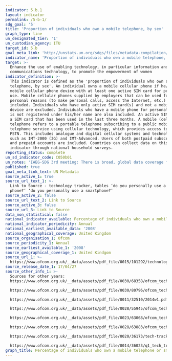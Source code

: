```yaml
---
indicator: 5.b.1
layout: indicator
permalink: /5-b-1/
sdg_goal: '5'
title: 'Proportion of individuals who own a mobile telephone, by sex'
graph_type: line
un_designated_tier: '1'
un_custodian_agency: ITU
target_id: 5.b
goal_meta_link: 'http://unstats.un.org/sdgs/files/metadata-compilation/Metadata-Goal-5.pdf'
indicator_name: 'Proportion of individuals who own a mobile telephone, by sex'
target: >-
  Enhance the use of enabling technology, in particular information and
  communications technology, to promote the empowerment of women
indicator_definition: >-
  This indicator is defined as the 'proportion of individuals who own a mobile
  telephone, by sex'. An individual owns a mobile cellular phone if he/she has a
  mobile cellular phone device with at least one active SIM card for personal
  use. Mobile cellular phones supplied by employers that can be used for
  personal reasons (to make personal calls, access the Internet, etc.) are
  included. Individuals who have only active SIM card(s) and not a mobile phone
  device are excluded. Individuals who have a mobile phone for personal use that
  is not registered under his/her name are also included. An active SIM card is
  a SIM card that has been used in the last three months. A mobile (cellular)
  telephone refers to a portable telephone subscribing to a public mobile
  telephone service using cellular technology, which provides access to the
  PSTN. This includes analogue and digital cellular systems and technologies
  such as IMT-2000 (3G) and IMT-Advanced. Users of both postpaid subscriptions
  and prepaid accounts are included. Countries can collect data on this
  indicator through national household surveys.
reporting_status: complete
un_sd_indicator_code: C050b01
un_notes: 'IAEG-SDG 3rd meeting: There is broad, global data coverage for this indicator'
published: true
goal_meta_link_text: UN Metadata
source_active_1: true
source_url_text_1: >-
  Link to Source - technology tracker, tables ‘do you personally use a mobile
  phone?’ ‘do you personally use a smartphone?’
source_active_2: false
source_url_text_2: Link to Source
source_active_3: false
source_url_3: Link to Source
data_non_statistical: false
national_indicator_available: Percentage of individuals who own a mobile telephone or smartphone
national_indicator_periodicity: Annual
national_earliest_available_data: '2008'
national_geographical_coverage: United Kingdom
source_organisation_1: Ofcom
source_periodicity_1: Annual
source_earliest_available_1: '2008'
source_geographical_coverage_1: United Kindgom
source_url_1: >-
  https://www.ofcom.org.uk/__data/assets/pdf_file/0015/101292/technology-tracker-data-tables-h1-2017.pdf
source_release_date_1: 17/04/27
source_other_info_1: >-
  Sources for other years:
  https://www.ofcom.org.uk/__data/assets/pdf_file/0030/68358/ofcom_technology_tracker_h1_2016.pdf

  https://www.ofcom.org.uk/__data/assets/pdf_file/0030/80796/ofcom_technology_tracker_wave_1_2015_data_tables1.pdf

  https://www.ofcom.org.uk/__data/assets/pdf_file/0011/32510/2014w1.pdf

  https://www.ofcom.org.uk/__data/assets/pdf_file/0028/55945/ofcom_technologyw2-2013.pdf

  https://www.ofcom.org.uk/__data/assets/pdf_file/0023/63068/ofcom_technology_tracker_wa1.pdf

  https://www.ofcom.org.uk/__data/assets/pdf_file/0028/63883/ofcom_technology_tracker_wa3.pdf

  https://www.ofcom.org.uk/__data/assets/pdf_file/0020/36173/tech-tracker-q1-2010.pdf

  https://www.ofcom.org.uk/__data/assets/pdf_file/0014/36023/q1_tech_tracker_2009.pdf
graph_title: Percentage of individuals who own a mobile telephone or smartphone
---
```


